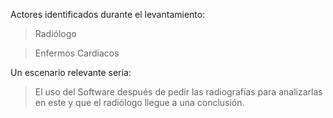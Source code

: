 Actores identificados durante el levantamiento:
> Radiólogo

> Enfermos Cardiacos

Un escenario relevante sería:
> El uso del Software después de pedir las radiografías para analizarlas en este y que el radiólogo llegue a una conclusión.